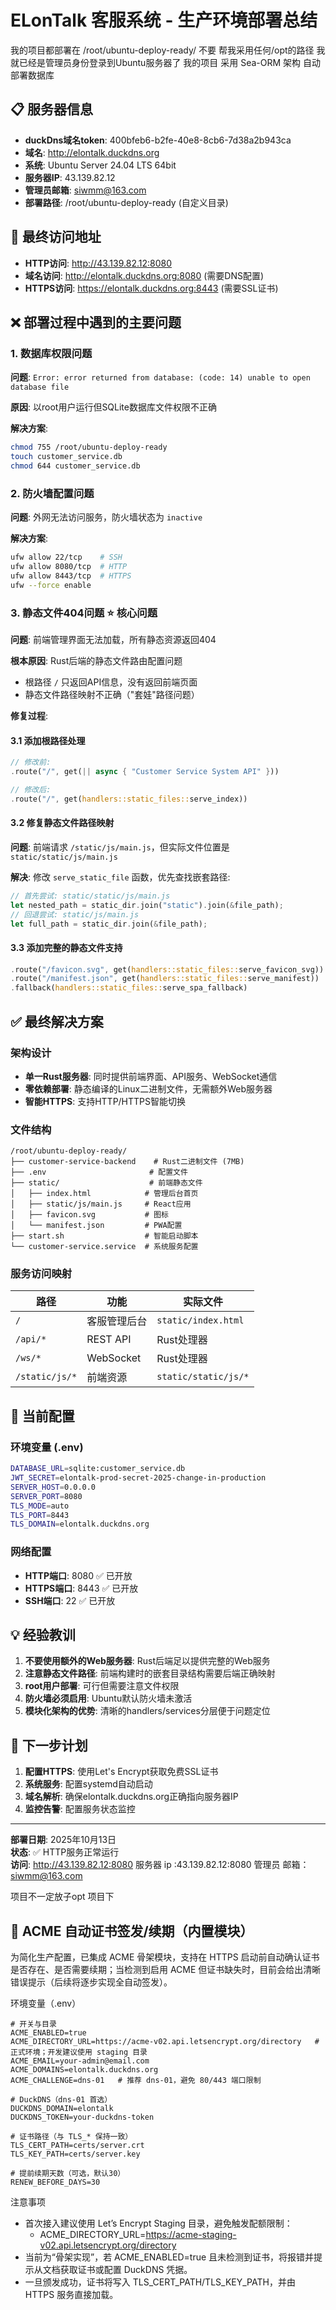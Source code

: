 # ELonTalk 客服系统 - 生产环境部署总结

我的项目都部署在 /root/ubuntu-deploy-ready/
不要 帮我采用任何/opt的路径
我就已经是管理员身份登录到Ubuntu服务器了
 我的项目 采用 Sea-ORM 架构  自动部署数据库


## 📋 服务器信息

- **duckDns域名token**: 400bfeb6-b2fe-40e8-8cb6-7d38a2b943ca
- **域名**: http://elontalk.duckdns.org
- **系统**: Ubuntu Server 24.04 LTS 64bit
- **服务器IP**: 43.139.82.12
- **管理员邮箱**: siwmm@163.com
- **部署路径**: /root/ubuntu-deploy-ready (自定义目录)

## 🎯 最终访问地址

- **HTTP访问**: http://43.139.82.12:8080
- **域名访问**: http://elontalk.duckdns.org:8080 (需要DNS配置)
- **HTTPS访问**: https://elontalk.duckdns.org:8443 (需要SSL证书)

## ❌ 部署过程中遇到的主要问题

### 1. 数据库权限问题
**问题**: `Error: error returned from database: (code: 14) unable to open database file`

**原因**: 以root用户运行但SQLite数据库文件权限不正确

**解决方案**:
```bash
chmod 755 /root/ubuntu-deploy-ready
touch customer_service.db  
chmod 644 customer_service.db
```

### 2. 防火墙配置问题
**问题**: 外网无法访问服务，防火墙状态为 `inactive`

**解决方案**:
```bash
ufw allow 22/tcp    # SSH
ufw allow 8080/tcp  # HTTP
ufw allow 8443/tcp  # HTTPS
ufw --force enable
```

### 3. 静态文件404问题 ⭐ **核心问题**
**问题**: 前端管理界面无法加载，所有静态资源返回404

**根本原因**: Rust后端的静态文件路由配置问题
- 根路径 `/` 只返回API信息，没有返回前端页面
- 静态文件路径映射不正确（"套娃"路径问题）

**修复过程**:

#### 3.1 添加根路径处理
```rust
// 修改前: 
.route("/", get(|| async { "Customer Service System API" }))

// 修改后:
.route("/", get(handlers::static_files::serve_index))
```

#### 3.2 修复静态文件路径映射
**问题**: 前端请求 `/static/js/main.js`，但实际文件位置是 `static/static/js/main.js`

**解决**: 修改 `serve_static_file` 函数，优先查找嵌套路径:
```rust
// 首先尝试: static/static/js/main.js
let nested_path = static_dir.join("static").join(&file_path);
// 回退尝试: static/js/main.js  
let full_path = static_dir.join(&file_path);
```

#### 3.3 添加完整的静态文件支持
```rust
.route("/favicon.svg", get(handlers::static_files::serve_favicon_svg))
.route("/manifest.json", get(handlers::static_files::serve_manifest))
.fallback(handlers::static_files::serve_spa_fallback)
```

## ✅ 最终解决方案

### 架构设计
- **单一Rust服务器**: 同时提供前端界面、API服务、WebSocket通信
- **零依赖部署**: 静态编译的Linux二进制文件，无需额外Web服务器
- **智能HTTPS**: 支持HTTP/HTTPS智能切换

### 文件结构
```
/root/ubuntu-deploy-ready/
├── customer-service-backend    # Rust二进制文件 (7MB)
├── .env                       # 配置文件
├── static/                    # 前端静态文件
│   ├── index.html            # 管理后台首页
│   ├── static/js/main.js     # React应用
│   ├── favicon.svg           # 图标
│   └── manifest.json         # PWA配置
├── start.sh                  # 智能启动脚本
└── customer-service.service  # 系统服务配置
```

### 服务访问映射
| 路径 | 功能 | 实际文件 |
|------|------|----------|
| `/` | 客服管理后台 | `static/index.html` |
| `/api/*` | REST API | Rust处理器 |
| `/ws/*` | WebSocket | Rust处理器 |
| `/static/js/*` | 前端资源 | `static/static/js/*` |

## 🔧 当前配置

### 环境变量 (.env)
```bash
DATABASE_URL=sqlite:customer_service.db
JWT_SECRET=elontalk-prod-secret-2025-change-in-production
SERVER_HOST=0.0.0.0
SERVER_PORT=8080
TLS_MODE=auto
TLS_PORT=8443
TLS_DOMAIN=elontalk.duckdns.org
```

### 网络配置
- **HTTP端口**: 8080 ✅ 已开放
- **HTTPS端口**: 8443 ✅ 已开放
- **SSH端口**: 22 ✅ 已开放

## 💡 经验教训

1. **不要使用额外的Web服务器**: Rust后端足以提供完整的Web服务
2. **注意静态文件路径**: 前端构建时的嵌套目录结构需要后端正确映射
3. **root用户部署**: 可行但需要注意文件权限
4. **防火墙必须启用**: Ubuntu默认防火墙未激活
5. **模块化架构的优势**: 清晰的handlers/services分层便于问题定位

## 🚀 下一步计划

1. **配置HTTPS**: 使用Let's Encrypt获取免费SSL证书
2. **系统服务**: 配置systemd自动启动
3. **域名解析**: 确保elontalk.duckdns.org正确指向服务器IP
4. **监控告警**: 配置服务状态监控

---

**部署日期**: 2025年10月13日  
**状态**: ✅ HTTP服务正常运行  
**访问**: http://43.139.82.12:8080
服务器 ip :43.139.82.12:8080
管理员 邮箱：siwmm@163.com

项目不一定放子opt 项目下

## 🔐 ACME 自动证书签发/续期（内置模块）

为简化生产配置，已集成 ACME 骨架模块，支持在 HTTPS 启动前自动确认证书是否存在、是否需要续期；当检测到启用 ACME 但证书缺失时，目前会给出清晰错误提示（后续将逐步实现全自动签发）。

环境变量（.env）

```
# 开关与目录
ACME_ENABLED=true
ACME_DIRECTORY_URL=https://acme-v02.api.letsencrypt.org/directory   # 正式环境；开发建议使用 staging 目录
ACME_EMAIL=your-admin@email.com
ACME_DOMAINS=elontalk.duckdns.org
ACME_CHALLENGE=dns-01   # 推荐 dns-01，避免 80/443 端口限制

# DuckDNS（dns-01 首选）
DUCKDNS_DOMAIN=elontalk
DUCKDNS_TOKEN=your-duckdns-token

# 证书路径（与 TLS_* 保持一致）
TLS_CERT_PATH=certs/server.crt
TLS_KEY_PATH=certs/server.key

# 提前续期天数（可选，默认30）
RENEW_BEFORE_DAYS=30
```

注意事项
- 首次接入建议使用 Let’s Encrypt Staging 目录，避免触发配额限制：
	- ACME_DIRECTORY_URL=https://acme-staging-v02.api.letsencrypt.org/directory
- 当前为“骨架实现”，若 ACME_ENABLED=true 且未检测到证书，将报错并提示从文档获取证书或配置 DuckDNS 凭据。
- 一旦颁发成功，证书将写入 TLS_CERT_PATH/TLS_KEY_PATH，并由 HTTPS 服务直接加载。